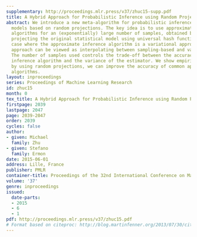 ```yaml
---
supplementary: http://proceedings.mlr.press/v37/zhuc15-supp.pdf
title: A Hybrid Approach for Probabilistic Inference using Random Projections
abstract: We introduce a new meta-algorithm for probabilistic inference in graphical
  models based on random projections. The key idea is to use approximate inference
  algorithms for an (exponentially) large number of samples, obtained by randomly
  projecting the original statistical model using universal hash functions. In the
  case where the approximate inference algorithm is a variational approximation, this
  approach can be viewed as interpolating between sampling-based and variational techniques.
  The number of samples used controls the trade-off between the accuracy of the approximate
  inference algorithm and the variance of the estimator. We show empirically that
  by using random projections, we can improve the accuracy of common approximate inference
  algorithms.
layout: inproceedings
series: Proceedings of Machine Learning Research
id: zhuc15
month: 0
tex_title: A Hybrid Approach for Probabilistic Inference using Random Projections
firstpage: 2039
lastpage: 2047
page: 2039-2047
order: 2039
cycles: false
author:
- given: Michael
  family: Zhu
- given: Stefano
  family: Ermon
date: 2015-06-01
address: Lille, France
publisher: PMLR
container-title: Proceedings of the 32nd International Conference on Machine Learning
volume: '37'
genre: inproceedings
issued:
  date-parts:
  - 2015
  - 6
  - 1
pdf: http://proceedings.mlr.press/v37/zhuc15.pdf
# Format based on citeproc: http://blog.martinfenner.org/2013/07/30/citeproc-yaml-for-bibliographies/
---
```

